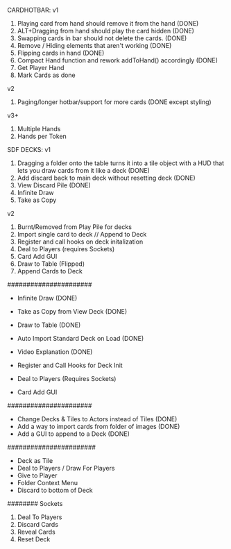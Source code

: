 CARDHOTBAR:
v1
1. Playing card from hand should remove it from the hand (DONE)
2. ALT+Dragging from hand should play the card hidden (DONE)
3. Swapping cards in bar should not delete the cards. (DONE)
4. Remove / Hiding elements that aren't working  (DONE)
5. Flipping cards in hand (DONE)
6. Compact Hand function and rework addToHand() accordingly (DONE)
7. Get Player Hand 
8. Mark Cards as done

v2
1. Paging/longer hotbar/support for more cards (DONE except styling)

v3+
1. Multiple Hands
2. Hands per Token

SDF DECKS:
v1
1. Dragging a folder onto the table turns it into a tile object with a HUD that lets you draw cards from it like a deck (DONE)
2. Add discard back to main deck without resetting deck (DONE)
3. View Discard Pile (DONE)
6. Infinite Draw
7. Take as Copy

v2
1. Burnt/Removed from Play Pile for decks 
2. Import single card to deck // Append to Deck
3. Register and call hooks on deck initalization
4. Deal to Players (requires Sockets)
5. Card Add GUI
4. Draw to Table (Flipped)
5. Append Cards to Deck



######################
- Infinite Draw (DONE)
- Take as Copy from View Deck (DONE)
- Draw to Table (DONE)
- Auto Import Standard Deck on Load (DONE)
- Video Explanation (DONE)

- Register and Call Hooks for Deck Init
- Deal to Players (Requires Sockets)
- Card Add GUI

######################
- Change Decks &  Tiles to Actors instead of Tiles (DONE)
- Add a way to import cards from folder of images (DONE)
- Add a GUI to append to a Deck (DONE)

#######################
- Deck as Tile
- Deal to Players / Draw For Players
- Give to Player
- Folder Context Menu
- Discard to bottom of Deck

######## Sockets
1. Deal To Players
2. Discard Cards
3. Reveal Cards
4. Reset Deck
